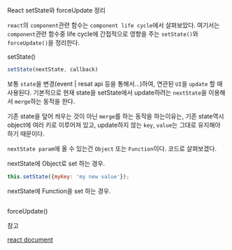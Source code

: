 React setState와 forceUpdate 정리

`react`의 `component`관련 함수는 `component life cycle`에서 살펴보았다. 여기서는 `component`관련 함수중 life cycle에 간접적으로 영향을 주는 `setState()`와 `forceUpdate()`을 정리한다.

setState\(\)

```js
setState(nextState, callback)
```

보통 `state`을 변경\(event \| resat api 등을 통해서...\)하여, 연관된 `UI`을 `update` 할 때 사용된다. 기본적으로 현재 state을 setState에서 update하려는 `nextState`을 이용해서 `merge`하는 동작을 한다.

기존 state을 덮어 씌우는 것이 아닌 `merge`를 하는 동작을 하는이유는, 기존 state역시 object에 여러 키로 이루어져 있고, update하지 않는 `key`, `value`는 그대로 유지해야 하기 때문이다.

`nextState param`에 올 수 있는건 `Object` 또는 `Function`이다. 코드로 살펴보겠다.

nextState에 Object로 set 하는 경우.

```js
this.setState({myKey: 'my new value'});
```





nextState에 Function을 set 하는 경우.

```

```

forceUpdate\(\)

참고

[react document](https://facebook.github.io/react/docs/react-component.html)

